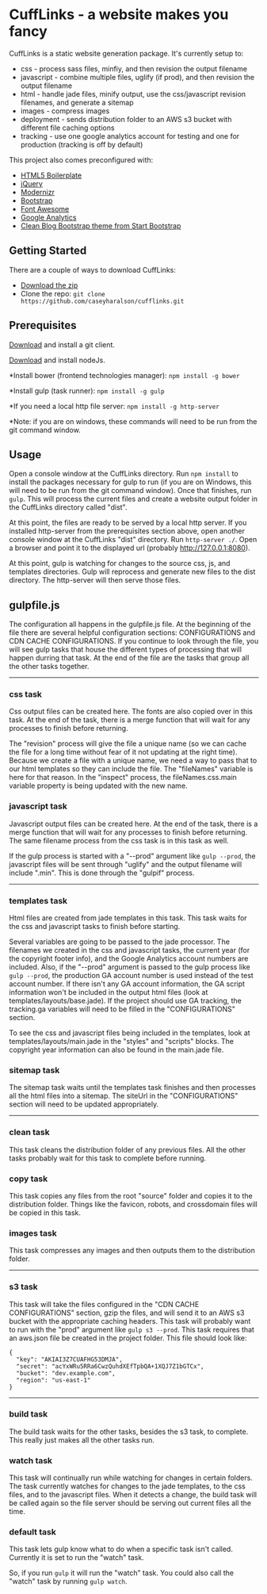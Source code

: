 # CuffLinks - a website makes you fancy

CuffLinks is a static website generation package.
It's currently setup to:
* css - process sass files, minfiy, and then revision the output filename
* javascript - combine multiple files, uglify (if prod), and then revision the output filename
* html - handle jade files, minify output, use the css/javascript revision filenames, and generate a sitemap
* images - compress images
* deployment - sends distribution folder to an AWS s3 bucket with different file caching options
* tracking - use one google analytics account for testing and one for production (tracking is off by default)

This project also comes preconfigured with:
* [HTML5 Boilerplate](https://html5boilerplate.com/)
* [jQuery](https://jquery.com/)
* [Modernizr](https://modernizr.com/)
* [Bootstrap](http://getbootstrap.com/)
* [Font Awesome](https://fortawesome.github.io/Font-Awesome/)
* [Google Analytics](https://www.google.com/analytics/)
* [Clean Blog Bootstrap theme from Start Bootstrap](http://startbootstrap.com/template-overviews/clean-blog/)


## Getting Started

There are a couple of ways to download CuffLinks:
* [Download the zip](https://github.com/CaseyHaralson/cufflinks/archive/master.zip)
* Clone the repo: `git clone https://github.com/caseyharalson/cufflinks.git`


## Prerequisites

[Download](https://git-scm.com/downloads) and install a git client.

[Download](https://nodejs.org/en/download/) and install nodeJs.

*Install bower (frontend technologies manager): `npm install -g bower`

*Install gulp (task runner): `npm install -g gulp`

*If you need a local http file server: `npm install -g http-server`

*Note: if you are on windows, these commands will need to be run from the git command window.


## Usage

Open a console window at the CuffLinks directory.
Run `npm install` to install the packages necessary for gulp to run (if you are on Windows, this will need to be run from the git command window).
Once that finishes, run `gulp`.
This will process the current files and create a website output folder in the CuffLinks directory called "dist".

At this point, the files are ready to be served by a local http server.
If you installed http-server from the prerequisites section above, open another console window at the CuffLinks "dist" directory. Run `http-server ./`.
Open a browser and point it to the displayed url (probably http://127.0.0.1:8080).

At this point, gulp is watching for changes to the source css, js, and templates directories.
Gulp will reprocess and generate new files to the dist directory.
The http-server will then serve those files.


## gulpfile.js

The configuration all happens in the gulpfile.js file.
At the beginning of the file there are several helpful configuration sections:  CONFIGURATIONS and CDN CACHE CONFIGURATIONS.
If you continue to look through the file, you will see gulp tasks that house the different types of processing that will happen durring that task.
At the end of the file are the tasks that group all the other tasks together.

---

### css task

Css output files can be created here.
The fonts are also copied over in this task.
At the end of the task, there is a merge function that will wait for any processes to finish before returning.

The "revision" process will give the file a unique name (so we can cache the file for a long time without fear of it not updating at the right time).
Because we create a file with a unique name, we need a way to pass that to our html templates so they can include the file.
The "fileNames" variable is here for that reason.
In the "inspect" process, the fileNames.css.main variable property is being updated with the new name.

### javascript task

Javascript output files can be created here.
At the end of the task, there is a merge function that will wait for any processes to finish before returning.
The same filename process from the css task is in this task as well.

If the gulp process is started with a "--prod" argument like `gulp --prod`, the javascript files will be sent through "uglify" and the output filename will include ".min".
This is done through the "gulpif" process.

---

### templates task

Html files are created from jade templates in this task.
This task waits for the css and javascript tasks to finish before starting.

Several variables are going to be passed to the jade processor.
The filenames we created in the css and javascript tasks, the current year (for the copyright footer info), and the Google Analytics account numbers are included.
Also, if the "--prod" argument is passed to the gulp process like `gulp --prod`, the production GA account number is used instead of the test account number.
If there isn't any GA account information, the GA script information won't be included in the output html files (look at templates/layouts/base.jade).
If the project should use GA tracking, the tracking.ga variables will need to be filled in the "CONFIGURATIONS" section.

To see the css and javascript files being included in the templates, look at templates/layouts/main.jade in the "styles" and "scripts" blocks.
The copyright year information can also be found in the main.jade file.

### sitemap task

The sitemap task waits until the templates task finishes and then processes all the html files into a sitemap.
The siteUrl in the "CONFIGURATIONS" section will need to be updated appropriately.

---

### clean task

This task cleans the distribution folder of any previous files.
All the other tasks probably wait for this task to complete before running.

### copy task

This task copies any files from the root "source" folder and copies it to the distribution folder.
Things like the favicon, robots, and crossdomain files will be copied in this task.

### images task

This task compresses any images and then outputs them to the distribution folder.

---

### s3 task

This task will take the files configured in the "CDN CACHE CONFIGURATIONS" section, gzip the files, and will send it to an AWS s3 bucket with the appropriate caching headers.
This task will probably want to run with the "prod" argument like `gulp s3 --prod`.
This task requires that an aws.json file be created in the project folder. This file should look like:
```
{
  "key": "AKIAI3Z7CUAFHG53DMJA",
  "secret": "acYxWRu5RRa6CwzQuhdXEfTpbQA+1XQJ7Z1bGTCx",
  "bucket": "dev.example.com",
  "region": "us-east-1"
}
```

---

### build task

The build task waits for the other tasks, besides the s3 task, to complete.
This really just makes all the other tasks run.

### watch task

This task will continually run while watching for changes in certain folders.
The task currently watches for changes to the jade templates, to the css files, and to the javascript files.
When it detects a change, the build task will be called again so the file server should be serving out current files all the time.

### default task

This task lets gulp know what to do when a specific task isn't called.  Currently it is set to run the "watch" task.

So, if you run `gulp` it will run the "watch" task.  You could also call the "watch" task by running `gulp watch`.